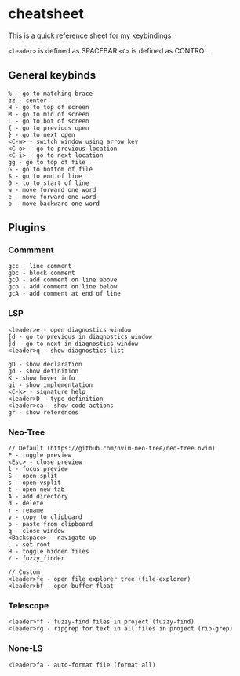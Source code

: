 # cheatsheet
This is a quick reference sheet for my keybindings

`<leader>` is defined as SPACEBAR
`<C>` is defined as CONTROL

## General keybinds
```
% - go to matching brace
zz - center
H - go to top of screen
M - go to mid of screen
L - go to bot of screen
{ - go to previous open
} - go to next open
<C-w> - switch window using arrow key
<C-o> - go to previous location
<C-i> - go to next location
gg - go to top of file
G - go to bottom of file
$ - go to end of line
0 - to to start of line
w - move forward one word
e - move forward one word
b - move backward one word
```

## Plugins
### Commment
```
gcc - line comment
gbc - block comment
gcO - add comment on line above
gco - add comment on line below
gcA - add comment at end of line
```

### LSP
```
<leader>e - open diagnostics window
[d - go to previous in diagnostics window
]d - go to next in diagnostics window
<leader>q - show diagnostics list

gD - show declaration
gd - show definition
K - show hover info
gi - show implementation
<C-k> - signature help
<leader>D - type definition
<leader>ca - show code actions
gr - show references
```

### Neo-Tree
```
// Default (https://github.com/nvim-neo-tree/neo-tree.nvim)
P - toggle preview
<Esc> - close preview
l - focus preview
S - open split
s - open vsplit
t - open new tab
A - add directory
d - delete
r - rename
y - copy to clipboard
p - paste from clipboard
q - close window
<Backspace> - navigate up
. - set root
H - toggle hidden files
/ - fuzzy_finder

// Custom
<leader>fe - open file explorer tree (file-explorer)
<leader>bf - open buffer float
```

### Telescope
```
<leader>ff - fuzzy-find files in project (fuzzy-find)
<leader>rg - ripgrep for text in all files in project (rip-grep)
```

### None-LS
```
<leader>fa - auto-format file (format all)
```
